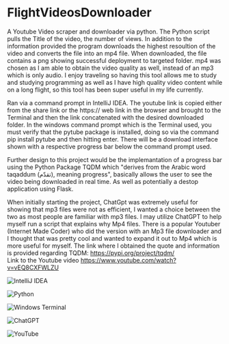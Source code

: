 # FlightVideosDownloader
A Youtube Video scraper and downloader via python. The Python script pulls the Title of the video, the number of views. In addition to the information provided the program downloads the highest resoultion of the video and converts the file into an mp4 file. When downloaded, the file contains a png showing successful deployment to targeted folder. mp4 was chosen as I am able to obtain the video quality as well, instead of an mp3 which is only audio. I enjoy traveling so having this tool allows me to study and studying programming as well as I have high quality video content while on a long flight, so this tool has been super useful in my life currently. 

Ran via a command prompt in IntelliJ IDEA. The youtube link is copied either from the share link or the https:// web link in the browser and brought to the Terminal and then the link concatenated with the desired downloaded folder. In the windows command prompt which is the Terminal used, you must verify that the pytube package is installed, doing so via the command pip install pytube and then hitting enter. There will be a download interface shown with a respective progress bar below the command prompt used. 

Further design to this project would be the implemantation of a progress bar using the Python Package TQDM which "derives from the Arabic word taqaddum (تقدّم), meaning progress", basically allows the user to see the video being downloaded in real time. As well as potentially a destop application using Flask. 

When initially starting the project, ChatGpt was extremely useful for showing that mp3 files were not as efficient, I wanted a choice between the two as most people are familiar with mp3 files. I may utilize ChatGPT to help myself run a script that explains why Mp4 files. There is a popular Youtuber (Internet Made Coder) who did the version with an Mp3 file downloader and I thought that was pretty cool and wanted to expand it out to Mp4 which is more useful for myself.
The link where I obtained the quote and information is provided regarding TQDM: https://pypi.org/project/tqdm/  
Link to the Youtube video https://www.youtube.com/watch?v=vEQ8CXFWLZU

![IntelliJ IDEA](https://img.shields.io/badge/IntelliJIDEA-000000.svg?style=for-the-badge&logo=intellij-idea&logoColor=white) 


![Python](https://img.shields.io/badge/python-3670A0?style=for-the-badge&logo=python&logoColor=ffdd54) 


![Windows Terminal](https://img.shields.io/badge/Windows%20Terminal-%234D4D4D.svg?style=for-the-badge&logo=windows-terminal&logoColor=white) 


![ChatGPT](https://img.shields.io/badge/chatGPT-74aa9c?style=for-the-badge&logo=openai&logoColor=white)


![YouTube](https://img.shields.io/badge/YouTube-%23FF0000.svg?style=for-the-badge&logo=YouTube&logoColor=white) 
